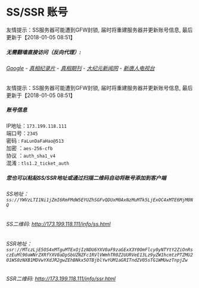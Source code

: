 # SS/SSR 账号 

友情提示：SS服务器可能遭到GFW封锁, 届时将重建服务器并更新账号信息, 最后更新于【2018-01-05 08:51】

#####  无需翻墙直接访问（反向代理）:
######  [Google](http://173.199.118.111:8888/search?q=425事件) - [真相纪录片](http://173.199.118.111/videos) - [真相期刊](http://173.199.118.111/books) - [大纪元新闻网](http://173.199.118.111) - [新唐人电视台](http://173.199.118.111:8000) 
友情提示：SS服务器可能遭到GFW封锁, 届时将重建服务器并更新账号信息, 最后更新于【2018-01-05 08:51】

##### 账号信息
IP地址：`173.199.118.111`  
端口号：`2345`  
密码  : `FaLunDaFaHao@513`  
加密  ：`aes-256-cfb`  
协议  ：`auth_sha1_v4`  
混淆  : `tls1.2_ticket_auth`  

##### 您也可以粘贴SS/SSR地址或通过扫描二维码自动将账号添加到客户端

######  SS地址： `ss://YWVzLTI1Ni1jZmI6RmFMdW5EYUZhSGFvQDUxM0AxNzMuMTk5LjExOC4xMTE6MjM0NQ`   
######  SS二维码:  <a href="http://173.199.118.111/info/ss.html" target="_blank">http://173.199.118.111/info/ss.html</a>

######  SSR地址： `ssr://MTczLjE5OS4xMTguMTExOjIzNDU6YXV0aF9zaGExX3Y0OmFlcy0yNTYtY2ZiOnRsczEuMl90aWNrZXRfYXV0aDpSbUZNZFc1RVlVWmhTR0Z2UURVeE13Lz9yZW1hcmtzPTZMU201WS0zNXB1MDVwYXdJR2gwZEhBNkx5OTBjblYwYUM1aGRITndZV05sTG1WMUwzTnpjZw`     
######  SSR二维码:  <a href="http://173.199.118.111/info/ssr.html" target="_blank">http://173.199.118.111/info/ssr.html</a>


